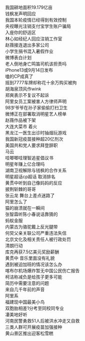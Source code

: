我国耕地面积19.179亿亩  
钱枫发声明回应  
我国本轮疫情已经得到有效控制  
央视曝光注销支付宝学生账户骗局  
入座你的舒适区  
林心如经纪人回应注销工作室  
赵薇接连退出多家公司  
小学生捐书混入暑假作业  
微博表白计划  
老人倒地身亡鸣笛司机该担责吗  
iPhone13或9月14日发布  
嗑的CP成真了  
摇到7777车牌却称花十余万购买被拘  
胡海泉顶风作wink  
郑爽表示不复议不起诉  
阿里女员工案被害人方律师声明  
98岁爷爷在孙子家偷偷打扫卫生  
微博正在部署取消明星艺人榜单  
赵薇作品被下架  
大连大菜市 着火  
黑龙江一医生出诊时抽烟玩游戏  
我国新冠疫苗接种超20亿剂次  
美国共和党人要求拜登辞职  
马云  
哇唧唧哇理智追星倡议书  
明星年赚上亿合理吗  
湖南卫视解除与钱枫的合作关系  
明星超话cp超话 取消排名  
黄贯中听到自己像妈妈的反应  
披荆斩棘的哥哥  
张云龙 舞台上差点迷路了  
阿里怎么了  
猫的崩溃就在一瞬间  
张智霖听陈小春说话靠猜的  
蚂蚁金服  
内蒙古为骆驼戴上反光腿带  
何炅父亲关联公司严重违法失信  
北京文化及相关责任人被行政处罚  
清朗行动  
库克再获7.5亿美元奖励薪酬  
黄贯中 音乐里面没有礼貌  
遇到被迫加班的情况该怎么办  
喀布尔机场爆炸暂无中国公民伤亡报告  
柯洁称减负是给孩子更多可能  
简历中需要注意的问题  
来自几千年前的声音  
阿里系  
福建现中国最美小鸟  
双胞胎相差1分考至同校同专业  
凄美地好听  
河南民警勇救51人后被洪水冲走又自救  
三类人群可开展疫苗加强接种  
黄山景区推出迎客松雪糕  
